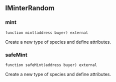 ## IMinterRandom

### mint

```solidity
function mint(address buyer) external
```

Create a new type of species and define attributes.

### safeMint

```solidity
function safeMint(address buyer) external
```

Create a new type of species and define attributes.

